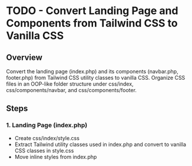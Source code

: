 # TODO - Convert Landing Page and Components from Tailwind CSS to Vanilla CSS

## Overview
Convert the landing page (index.php) and its components (navbar.php, footer.php) from Tailwind CSS utility classes to vanilla CSS. Organize CSS files in an OOP-like folder structure under css/index, css/components/navbar, and css/components/footer.

## Steps

### 1. Landing Page (index.php)
- Create css/index/style.css
- Extract Tailwind utility classes used in index.php and convert to vanilla CSS classes in style.css
- Move inline styles from index.php <style> tag to style.css
- Replace Tailwind classes in index.php with new vanilla CSS classes
- Update index.php to link css/index/style.css instead of src/output.css

### 2. Navbar Component (components/navbar.php)
- Create css/components/navbar/style.css
- Extract Tailwind utility classes used in navbar.php and convert to vanilla CSS classes in style.css
- Replace Tailwind classes in navbar.php with new vanilla CSS classes
- Update navbar.php to link css/components/navbar/style.css

### 3. Footer Component (components/footer.php)
- Create css/components/footer/style.css
- Extract Tailwind utility classes used in footer.php and convert to vanilla CSS classes in style.css
- Replace Tailwind classes in footer.php with new vanilla CSS classes
- Update footer.php to link css/components/footer/style.css

### 4. Testing
- Test landing page rendering and functionality after conversion
- Verify navbar and footer display correctly with new styles

## Notes
- Do not modify any backend PHP logic or functionality
- Only update frontend markup classes and CSS files
- Follow OOP-like folder structure for CSS organization
